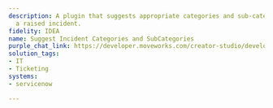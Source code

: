 ```yaml
---
description: A plugin that suggests appropriate categories and sub-categories for
  a raised incident.
fidelity: IDEA
name: Suggest Incident Categories and SubCategories
purple_chat_link: https://developer.moveworks.com/creator-studio/developer-tools/purple-chat?conversation=%7B%22startTimestamp%22%3A%2211%3A43+AM%22%2C%22messages%22%3A%5B%7B%22parts%22%3A%5B%7B%22richText%22%3A%22%3Cp%3EI+want+to+categorize+an+incident%3C%2Fp%3E%22%7D%5D%2C%22role%22%3A%22user%22%7D%2C%7B%22parts%22%3A%5B%7B%22richText%22%3A%22%3Cp%3ESure%2C+I+can+help+with+that.+What+is+the+incident+number%3F+You+can+also+give+me+a+brief+description+of+the+issue+if+you+don%27t+have+the+number.%3C%2Fp%3E%22%7D%5D%2C%22role%22%3A%22assistant%22%7D%2C%7B%22parts%22%3A%5B%7B%22richText%22%3A%22%3Cp%3EINC0010042%2C+it%27s+about+the+VPN+not+connecting%3C%2Fp%3E%22%7D%5D%2C%22role%22%3A%22user%22%7D%2C%7B%22parts%22%3A%5B%7B%22reasoningSteps%22%3A%5B%7B%22richText%22%3A%22%3Cp%3ESearching+for+incident+INC0010042.%3C%2Fp%3E%22%2C%22status%22%3A%22pending%22%7D%2C%7B%22richText%22%3A%22%3Cp%3EFound+incident.+Analyzing+description+for+categorization.%3C%2Fp%3E%22%2C%22status%22%3A%22success%22%7D%2C%7B%22richText%22%3A%22%3Cp%3EIdentified+keywords%3A+%3Ci%3EVPN%3C%2Fi%3E%2C+%3Ci%3Enot+connecting%3C%2Fi%3E%2C+%3Ci%3Ecorporate+laptop%3C%2Fi%3E%2C+%3Ci%3Econnection+error%3C%2Fi%3E.%3C%2Fp%3E%22%2C%22status%22%3A%22success%22%7D%2C%7B%22richText%22%3A%22%3Cp%3EPrimary+suggestion+based+on+keyword+%27VPN%27%3A+Network+%3E+VPN%3C%2Fp%3E%22%2C%22status%22%3A%22success%22%7D%5D%7D%2C%7B%22richText%22%3A%22%3Cp%3EOkay%2C+for+incident+%3Ccode%3EINC0010042%3C%2Fcode%3E+%28%27User+is+reporting+that+their+VPN+is+not+connecting+on+their+corporate+laptop...%27%29.%3C%2Fp%3E%3Cp%3EBased+on+the+description%2C+my+top+suggestion+is+%3Cb%3ENetwork+%26gt%3B+VPN%3C%2Fb%3E%3C%2Fp%3E%22%7D%2C%7B%22buttons%22%3A%5B%7B%22buttonText%22%3A%22Accept+Suggestion%22%2C%22style%22%3A%22filled%22%7D%2C%7B%22buttonText%22%3A%22View+Other+Options%22%2C%22style%22%3A%22outlined%22%7D%2C%7B%22buttonText%22%3A%22Set+Manually%22%2C%22style%22%3A%22outlined%22%7D%5D%7D%5D%2C%22role%22%3A%22assistant%22%7D%2C%7B%22parts%22%3A%5B%7B%22richText%22%3A%22%3Cp%3EView+Other+Options%3C%2Fp%3E%22%7D%5D%2C%22role%22%3A%22user%22%7D%2C%7B%22parts%22%3A%5B%7B%22richText%22%3A%22%3Cp%3EHere+are+a+few+other+possibilities+for+%3Ccode%3EINC0010042%3C%2Fcode%3E+based+on+the+incident+description%3A%3C%2Fp%3E%22%7D%2C%7B%22buttons%22%3A%5B%7B%22buttonText%22%3A%22Hardware+%3E+Laptop+Issue%22%2C%22style%22%3A%22outlined%22%7D%2C%7B%22buttonText%22%3A%22Software+%3E+Connectivity%22%2C%22style%22%3A%22outlined%22%7D%2C%7B%22buttonText%22%3A%22Security+%3E+Remote+Access%22%2C%22style%22%3A%22outlined%22%7D%5D%7D%5D%2C%22role%22%3A%22assistant%22%7D%2C%7B%22parts%22%3A%5B%7B%22richText%22%3A%22%3Cp%3EHardware+%3E+Laptop+Issue%3C%2Fp%3E%22%7D%5D%2C%22role%22%3A%22user%22%7D%2C%7B%22parts%22%3A%5B%7B%22richText%22%3A%22%3Cp%3EOkay%2C+I+will+update+the+category+for+%3Ccode%3EINC0010042%3C%2Fcode%3E+to+%3Cb%3EHardware+%26gt%3B+Laptop+Issue%3C%2Fb%3E.+Please+confirm.%3C%2Fp%3E%22%7D%2C%7B%22buttons%22%3A%5B%7B%22buttonText%22%3A%22Confirm%22%2C%22style%22%3A%22filled%22%7D%2C%7B%22buttonText%22%3A%22Cancel%22%2C%22style%22%3A%22outlined%22%7D%5D%7D%5D%2C%22role%22%3A%22assistant%22%7D%2C%7B%22parts%22%3A%5B%7B%22richText%22%3A%22%3Cp%3EConfirm%3C%2Fp%3E%22%7D%5D%2C%22role%22%3A%22user%22%7D%2C%7B%22parts%22%3A%5B%7B%22reasoningSteps%22%3A%5B%7B%22richText%22%3A%22%3Cp%3EUpdating+incident+INC0010042+in+ServiceNow.%3C%2Fp%3E%22%2C%22status%22%3A%22pending%22%7D%2C%7B%22richText%22%3A%22%3Cp%3ESuccessfully+set+category+to+%27Hardware+%3E+Laptop+Issue%27.%3C%2Fp%3E%22%2C%22status%22%3A%22success%22%7D%5D%7D%2C%7B%22richText%22%3A%22%3Cp%3EDone.+I%27ve+updated+the+incident+category+for+%3Ccode%3EINC0010042%3C%2Fcode%3E+to+%3Cb%3EHardware+%26gt%3B+Laptop+Issue%3C%2Fb%3E.%3C%2Fp%3E%22%7D%2C%7B%22citations%22%3A%5B%7B%22citationTitle%22%3A%22INC0010042%22%2C%22connectorName%22%3A%22servicenow%22%7D%5D%7D%5D%2C%22role%22%3A%22assistant%22%2C%22showFeedbackTray%22%3Atrue%7D%5D%7D
solution_tags:
- IT
- Ticketing
systems:
- servicenow

---
```

